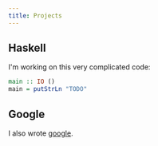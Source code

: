 ```yaml
---
title: Projects
---
```


## Haskell

I'm working on this very complicated code:

```haskell
main :: IO ()
main = putStrLn "TODO"
```

## Google

I also wrote [google](www.google.com).

